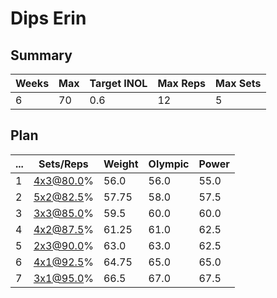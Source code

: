 # Dips Erin

## Summary

Weeks | Max | Target INOL | Max Reps | Max Sets
--- | --- | --- | --- | ---
6 | 70 | 0.6 | 12 | 5

## Plan

 ... | Sets/Reps | Weight | Olympic | Power
--- | --- | --- | --- | ---
1 | 4x3@80.0% | 56.0 | 56.0 | 55.0
2 | 5x2@82.5% | 57.75 | 58.0 | 57.5
3 | 3x3@85.0% | 59.5 | 60.0 | 60.0
4 | 4x2@87.5% | 61.25 | 61.0 | 62.5
5 | 2x3@90.0% | 63.0 | 63.0 | 62.5
6 | 4x1@92.5% | 64.75 | 65.0 | 65.0
7 | 3x1@95.0% | 66.5 | 67.0 | 67.5
